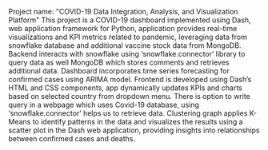 Project name: "COVID-19 Data Integration, Analysis, and Visualization Platform"
This project is a COVID-19 dashboard implemented using Dash, web application framework for
Python, application provides real-time visualizations and KPI metrics related to pandemic, leveraging
data from snowflake database and additional vaccine stock data from MongoDB. Backend interacts
with snowflake using ‘snowflake.connector’ library to query data as well MongoDB which stores
comments and retrieves additional data. Dashboard incorporates time series forecasting for
confirmed cases using ARIMA model. Frontend is developed using Dash’s HTML and CSS
components, app dynamically updates KPIs and charts based on selected country from dropdown
menu. There is option to write query in a webpage which uses Covid-19 database, using
‘snowflake.connector’ helps us to retrieve data. Clustering graph applies K-Means to identify patterns
in the data and visualizes the results using a scatter plot in the Dash web application, providing
insights into relationships between confirmed cases and deaths.
